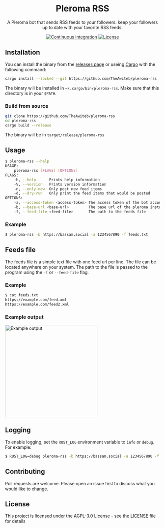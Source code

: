 <div align="center">

# Pleroma RSS
A Pleroma bot that sends RSS feeds to your followers. keep your followers up to date with your favorite RSS feeds.

[![Continuous Integration](https://github.com/TheAwiteb/pleroma-rss/actions/workflows/ci.yml/badge.svg)](https://github.com/TheAwiteb/pleroma-rss/actions/workflows/ci.yml)
[![License](https://img.shields.io/github/license/TheAwiteb/pleroma-rss)](https://github.com/TheAwiteb/pleroma-rss/blob/master/LICENSE)

</div>

## Installation
You can install the binary from the [releases page](https://github.com/TheAwiteb/pleroma-rss/releases/latest) or useing [Cargo](https://doc.rust-lang.org/cargo/getting-started/installation.html) with the following command:
```bash
cargo install --locked --git https://github.com/TheAwiteb/pleroma-rss
```
The binary will be installed in `~/.cargo/bin/pleroma-rss`. Make sure that this directory is in your `$PATH`.
### Build from source
```bash
git clone https://github.com/TheAwiteb/pleroma-rss
cd pleroma-rss
cargo build --release
```
The binary will be in `target/release/pleroma-rss`

## Usage
```bash
$ pleroma-rss --help
USAGE:
    pleroma-rss [FLAGS] [OPTIONS]
FLAGS:
    -h, --help      Prints help information
    -V, --version   Prints version information
    -n, --only-new  Only post new feed items
    -d, --dry-run   Only print the feed items that would be posted
OPTIONS:
    -a, --access-token <access-token> The access token of the bot account
    -b, --base-url <base-url>         The base url of the pleroma instance
    -f, --feed-file <feed-file>       The path to the feeds file 
```
### Example
```bash
$ pleroma-rss -b https://bassam.social -a 1234567890 -f feeds.txt
```
## Feeds file
The feeds file is a simple text file with one feed url per line. The file can be located anywhere on your system. The path to the file is passed to the program using the `-f` or `--feed-file` flag.
### Example
```bash
$ cat feeds.txt
https://example.com/feed.xml
https://example.com/feed2.xml
```

### Example output
<img src="https://i.suar.me/17Yzw/" width="300" alt="Example output">

## Logging
To enable logging, set the `RUST_LOG` environment variable to `info` or `debug`. For example:
```bash
$ RUST_LOG=debug pleroma-rss -b https://bassam.social -a 1234567890 -f feeds.txt
```

## Contributing
Pull requests are welcome. Please open an issue first to discuss what you would like to change.

## License
This project is licensed under the AGPL-3.0 License - see the [LICENSE](https://github.com/TheAwiteb/pleroma-rss/blob/master/LICENSE) file for details
